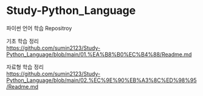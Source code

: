 # Study-Python_Language
파이썬 언어 학습 Repositroy

기초 학습 정리 \
https://github.com/sumin2123/Study-Python_Language/blob/main/01.%EA%B8%B0%EC%B4%88/Readme.md

자료형 학습 정리 \
https://github.com/sumin2123/Study-Python_Language/blob/main/02.%EC%9E%90%EB%A3%8C%ED%98%95/Readme.md
